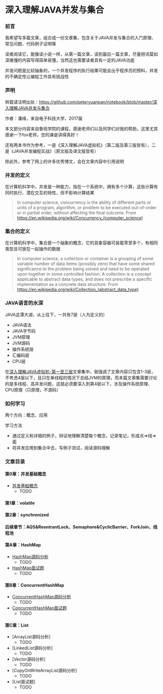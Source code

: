# 深入理解JAVA并发与集合

### 前言

我希望写多篇文章，组合成一份文章集，包含关于JAVA并发与集合的入门原理、常见问题、代码例子证明等

读者阅读它，能像读小说一样，从第一篇文章，读到最后一篇文章，尽量把讳莫如深难懂的内容写得简单易懂，当然这也需要读者具有一定的JAVA功底

并发问题是比较抽象的，一个并发程序的执行结果可能会出乎程序员的预料，并发的不确定性让编程工作具有挑战性

### 声明

转载请注明出处：https://github.com/peteryuanpan/notebook/blob/master/深入理解JAVA并发与集合

作者：潘缘，来自电子科技大学，2017届

本文部分内容来自鲁班学院的课程，感谢老师们以及同学们对我的帮助，这里尤其感谢一下fox老师，您的课是讲得真好！

还有两本书作为参考，一是《深入理解JAVA虚拟机》（第二版及第三版皆有），二是《JAVA并发编程实战》（原文版及译文版皆有）

除此外，参考了网上的许多优秀博文，会在文章内容中引用说明

### 并发的定义

在计算机科学中，并发是一种能力，指在一个系统中，拥有多个计算，这些计算有同时执行、潜在交互的特性，但不影响计算结果

> In computer science, concurrency is the ability of different parts or units of a program, algorithm, or problem to be executed out-of-order or in partial order, without affecting the final outcome. From https://en.wikipedia.org/wiki/Concurrency_(computer_science)

### 集合的定义

在计算机科学中，集合是一个抽象的概念，它的具象容器可装载零至多个，有相同类型且可放在一起操作的数据

> In computer science, a collection or container is a grouping of some variable number of data items (possibly zero) that have some shared significance to the problem being solved and need to be operated upon together in some controlled fashion. A collection is a concept applicable to abstract data types, and does not prescribe a specific implementation as a concrete data structure. From https://en.wikipedia.org/wiki/Collection_(abstract_data_type)

### JAVA语言的水深

JAVA这潭大湖，从上往下，一共有7层（人为定义的）

- JAVA语法
- JAVA字节码
- JVM原理
- JVM源码
- 操作系统层
- 汇编码层
- CPU层

在[深入理解JAVA虚拟机-第一至三层](../深入理解JAVA虚拟机-第一至三层)文章集中，我强调了文章内容只包含1-3层，不考虑4层以下，且只在单线程的情况下总结JVM的原理，而本篇文章集需要讨论的是多线程、高并发问题，这就必须要深入到第4层以下，涉及操作系统原理、CPU原理（只原理，不源码）

### 如何学习

两个方向：概念、应用

学习方法
- 通过定义和详细的例子，辩证地理解清楚每个概念，记录笔记，形成点=>线=>面
- 将并发应用到集合中去，写例子测试，阅读源码理解

### 文章目录

#### 第0章：并发基础概念
- [并发基础概念](并发基础概念.md)
  - TODO
  
#### 第1章：volatile

#### 第2章：synchronized

#### 后续章节：AQS&ReentrantLock、Semaphore&CyclicBarrier、ForkJoin、线程池

#### 第A章：HashMap
- [HashMap源码分析](HashMap源码分析.md)
  - TODO
- [HashMap面试题](HashMap面试题.md)
  - TODO
  
#### 第B章：ConcurrentHashMap
- [ConcurrentHashMap源码分析](ConcurrentHashMap源码分析.md)
  - TODO
- [ConcurrentHashMap面试题](ConcurrentHashMap面试题.md)
  - TODO
  
#### 第C章：List
- [ArrayList源码分析]
  - TODO
- [LinkedList源码分析]
  - TODO
- [Vector源码分析]
  - TODO
- [CopyOnWriteArrayList源码分析]
  - TODO
- [List面试题]
  - TODO
